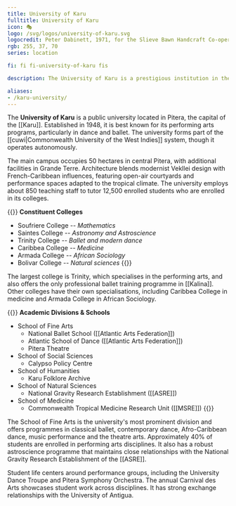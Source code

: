 ```yaml
---
title: University of Karu  
fulltitle: University of Karu  
icon: 🎭  
logo: /svg/logos/university-of-karu.svg  
logocredit: Peter Dabinett, 1971, for the Slieve Bawn Handcraft Co-operative.
rgb: 255, 37, 70
series: location  

fi: fi fi-university-of-karu fis  

description: The University of Karu is a prestigious institution in the Karu Republic, renowned for its performing arts programs, particularly dance and ballet.  

aliases:  
- /karu-university/  
---  
```


The <span class="fi fi-university-of-karu fis"></span> **University of Karu** is a public university located in Pitera, the capital of the [[Karu]]. Established in 1948, it is best known for its performing arts programs, particularly in dance and ballet. The university forms part of the [[cuwi|Commonwealth University of the West Indies]] system, though it operates autonomously.  

The main campus occupies 50 hectares in central Pitera, with additional facilities in Grande Terre. Architecture blends modernist Vekllei design with French-Caribbean influences, featuring open-air courtyards and performance spaces adapted to the tropical climate. The university employs about 850 teaching staff to tutor 12,500 enrolled students who are enrolled in its colleges.

{{<note table>}}
**Constituent Colleges**

* Soufriere College *-- Mathematics*
* Saintes College *-- Astronomy and Astroscience*
* Trinity College *-- Ballet and modern dance*
* Caribbea College *-- Medicine*
* Armada College *-- African Sociology*
* Bolivar College *-- Natural sciences*
{{</note>}}

The largest college is Trinity, which specialises in the performing arts, and also offers the only professional ballet training programme in [[Kalina]]. Other colleges have their own specialisations, including Caribbea College in medicine and  Armada College in African Sociology.

{{<note column>}}
**Academic Divisions & Schools**  

* School of Fine Arts
    * National Ballet School ([[Atlantic Arts Federation]])
    * Atlantic School of Dance ([[Atlantic Arts Federation]])
    * Pitera Theatre
* School of Social Sciences
    * Calypso Policy Centre
* School of Humanities  
    * Karu Folklore Archive
* School of Natural Sciences
    * National Gravity Research Establishment ([[ASRE]])
* School of Medicine
    * Commonwealth Tropical Medicine Research Unit ([[MSRE]])
{{</note>}}

The School of Fine Arts is the university's most prominent division and offers programmes in classical ballet, contemporary dance, Afro-Caribbean dance, music performance and the theatre arts. Approximately 40% of students are enrolled in performing arts disciplines. It also has a robust astroscience programme that maintains close relationships with the National Gravity Research Establishment of the [[ASRE]].

Student life centers around performance groups, including the University Dance Troupe and Pitera Symphony Orchestra. The annual Carnival des Arts showcases student work across disciplines. It has strong exchange relationships with the University of Antigua.